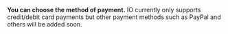 **You can choose the method of payment.**
IO currently only supports credit/debit card payments but other payment methods such as PayPal and others will be added soon.
